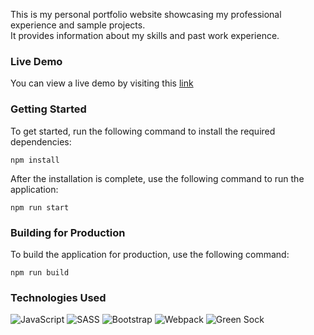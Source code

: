 
This is my personal portfolio website showcasing my professional experience and sample projects.   
It provides information about my skills and past work experience.


### Live Demo

You can view a live demo by visiting this [link](https://project-management-app-bm.netlify.app)

### Getting Started
To get started, run the following command to install the required dependencies:

`npm install`

After the installation is complete, use the following command to run the application:

`npm run start`

### Building for Production
To build the application for production, use the following command:

`npm run build`

### Technologies Used

![JavaScript](https://img.shields.io/badge/javascript-%23323330.svg?style=for-the-badge&logo=javascript&logoColor=%23F7DF1E)
![SASS](https://img.shields.io/badge/SASS-hotpink.svg?style=for-the-badge&logo=SASS&logoColor=white)
![Bootstrap](https://img.shields.io/badge/bootstrap-%23563D7C.svg?style=for-the-badge&logo=bootstrap&logoColor=white)
![Webpack](https://img.shields.io/badge/webpack-%238DD6F9.svg?style=for-the-badge&logo=webpack&logoColor=black)
![Green Sock](https://img.shields.io/badge/green%20sock-88CE02?style=for-the-badge&logo=greensock&logoColor=white)
